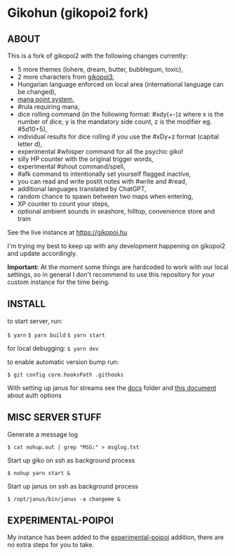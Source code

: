 # Gikohun (gikopoi2 fork)
## ABOUT

This is a fork of gikopoi2 with the following changes currently:
- 5 more themes (lohere, dream, butter, bubblegum, toxic),
- 2 more characters from [gikopoi3](https://github.com/153/gikopoi3),
- Hungarian language enforced on local area (international language can be changed),
- [mana point system](https://visualchat.hu/gikohu-mana-guide.pdf),
- #rula requiring mana,
- dice rolling command (in the following format: #xdy(+-)z where x is the number of dice, y is the mandatory side count, z is the modifier eg. #5d10+5),
- individual results for dice rolling if you use the #xDy+z format (capital letter d),
- experimental #whisper command for all the psychic giko!
- silly HP counter with the original trigger words,
- experimental #shout command/spell,
- #afk command to intentionally set yourself flagged inactive,
- you can read and write postit notes with #write and #read,
- additional languages translated by ChatGPT,
- random chance to spawn between two maps when entering,
- XP counter to count your steps,
- optional ambient sounds in seashore, hilltop, convenience store and train

See the live instance at https://gikopoi.hu

I'm trying my best to keep up with any development happening on gikopoi2 and update accordingly. 

**Important:** At the moment some things are hardcoded to work with our local settings, so in general I don't recommend to use this repository for your custom instance for the time being.

## INSTALL

to start server, run:

``$ yarn``
``$ yarn build``
``$ yarn start``

for local debugging:
``$ yarn dev``

to enable automatic version bump run:

``$ git config core.hooksPath .githooks``

With setting up janus for streams see the [docs](https://github.com/ieksobeh/gikopoihun/tree/master/docs) folder and [this document](https://janus.conf.meetecho.com/docs/auth.html) about auth options

## MISC SERVER STUFF

Generate a message log

``$ cat nohup.out | grep "MSG:" > msglog.txt``

Start up giko on ssh as background process

``$ nohup yarn start &``

Start up janus on ssh as background process

``$ /opt/janus/bin/janus -a changeme &``

## EXPERIMENTAL-POIPOI

My instance has been added to the [experimental-poipoi](https://github.com/iwamizawa-software/experimental-poipoi) addition, there are no extra steps for you to take.
